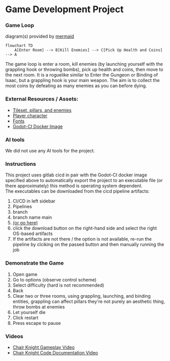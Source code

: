 # Game Development Project

### Game Loop
diagram(s) provided by [mermaid](https://mermaid-js.github.io/mermaid/#/classDiagram)
<!-- https://mermaid-js.github.io/mermaid-live-editor -->
```mermaid
flowchart TD
    A[Enter Room] --> B[Kill Enemies] --> C[Pick Up Health and Coins] --> A
```
The game loop is enter a room, kill enemies (by launching yourself with the grappling hook or throwing bombs), pick up health and coins, then move to the next room.
It is a roguelike similar to Enter the Gungeon or Binding of Isaac, but a grappling hook is your main weapon.
The aim is to collect the most coins by defeating as many enemies as you can before dying.


### External Resources / Assets:
* [Tileset, pillars, and enemies](https://0x72.itch.io/dungeontileset-ii?download)
* [Player character](https://aamatniekss.itch.io/fantasy-knight-free-pixelart-animated-character)
* [Fonts](https://github.com/dalton5000/Godot-Fontpack/)
* [Godot-CI Docker Image](https://gitlab.com/barichello/godot-ci)

### AI tools
We did not use any AI tools for the project.

### Instructions
This project uses gitlab cicd in pair with the Godot-CI docker image specified above to automatically export the project to an executable file (or there approximately) this method is operating system dependent.<br>
The executables can be downloaded from the cicd pipeline artifacts:<br>
1. CI/CD in left sidebar
1. Pipelines
1. branch
1. branch name main
1. [(or go here)](https://gitlab.ecs.vuw.ac.nz/course-work/comp313/2022/assignments/hethertren/game-development-project/-/pipelines?scope=branches&page=1&ref=main)
1. click the download button on the right-hand side and select the right OS-based artifacts
1. If the artifacts are not there / the option is not available, re-run the pipeline by clciking on the passed button and then manually running the job

### Demonstrate the Game
1. Open game
1. Go to options (observe control scheme)
1. Select difficulty (hard is not recommended)
1. Back
1. Clear two or three rooms, using grappling, launching, and binding entities, grappling can affect pillars they're not purely an aesthetic thing, throw bombs at enemies
1. Let yourself die
1. Click restart
1. Press escape to pause

### Videos
* [Chair Knight Gameplay Video](https://youtu.be/3aINhSnYQqE)
* [Chair Knight Code Documentation Video](https://youtu.be/yZQDyQa5kjQ)
